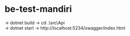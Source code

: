 # be-test-mandiri

-> dotnet build
-> cd .\src\Api\
-> dotnet start 
-> http://localhost:5234/swagger/index.html